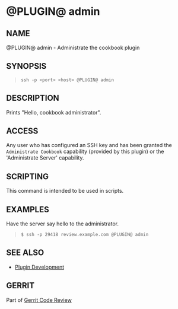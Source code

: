@PLUGIN@ admin
=====================

NAME
----
@PLUGIN@ admin - Administrate the cookbook plugin

SYNOPSIS
--------
>     ssh -p <port> <host> @PLUGIN@ admin

DESCRIPTION
-----------
Prints "Hello, cookbook administrator".

ACCESS
------
Any user who has configured an SSH key and has been granted
the `Administrate Cookbook` capability (provided by this plugin)
or the 'Administrate Server' capability.

SCRIPTING
---------
This command is intended to be used in scripts.

EXAMPLES
--------

Have the server say hello to the administrator.

>     $ ssh -p 29418 review.example.com @PLUGIN@ admin

SEE ALSO
--------

* [Plugin Development](../../../Documentation/dev-plugins.html)

GERRIT
------
Part of [Gerrit Code Review](../../../Documentation/index.html)
